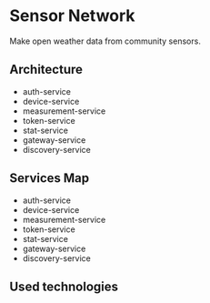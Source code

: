 # Sensor Network

Make open weather data from community sensors.

## Architecture

* auth-service
* device-service
* measurement-service
* token-service
* stat-service
* gateway-service
* discovery-service

## Services Map

* auth-service
* device-service
* measurement-service
* token-service
* stat-service
* gateway-service
* discovery-service

## Used technologies